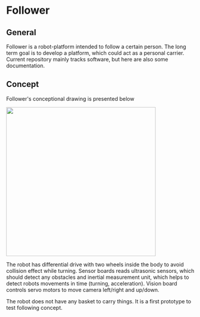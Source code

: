 Follower
===================
General
-----------
Follower is a robot-platform intended to follow a certain person. The long term goal is to develop a platform, which could act as a personal carrier.
Current repository mainly tracks software, but here are also some documentation.

Concept
-----------
Follower's conceptional drawing is presented below

<img src="https://gitlab.com/TTYRobotiklubi/Follower/blob/master/Documents/Images/3d_concept.png" width=400>

The robot has differential drive with two wheels inside the body to avoid collision effect while turning. Sensor boards reads ultrasonic sensors, which should detect any obstacles and inertial measurement unit, which helps to detect robots movements in time (turning, acceleration). Vision board controls servo motors to move camera left/right and up/down.

The robot does not have any basket to carry things. It is a first prototype to 
test following concept.